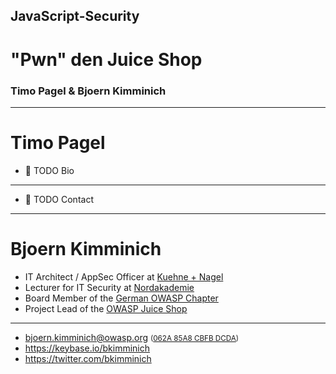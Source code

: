 <!-- $size: 16:9 -->

<!-- page_number: true -->

<!-- footer: Copyright (c) by Bjoern Kimminich | Licensed under CC-BY-SA 4.0 -->

## JavaScript-Security

# "Pwn" den Juice Shop

### Timo Pagel & Bjoern Kimminich

---

# Timo Pagel

* :wrench: TODO Bio

<hr>

* :wrench: TODO Contact

---

# Bjoern Kimminich

* IT Architect / AppSec Officer at [Kuehne + Nagel](http://kuehne-nagel.com/)
* Lecturer for IT Security at [Nordakademie](https://www.nordakademie.de/)
* Board Member of the [German OWASP Chapter](https://www.owasp.org/index.php/Germany)
* Project Lead of the [OWASP Juice Shop](https://www.owasp.org/index.php/OWASP_Juice_Shop_Project)

<hr>

* <bjoern.kimminich@owasp.org> <small>([062A 85A8 CBFB DCDA](https://keybase.io/bkimminich/pgp_keys.asc?fingerprint=19c01cb7157e4645e9e2c863062a85a8cbfbdcda))</small>
* <https://keybase.io/bkimminich>
* <https://twitter.com/bkimminich>
